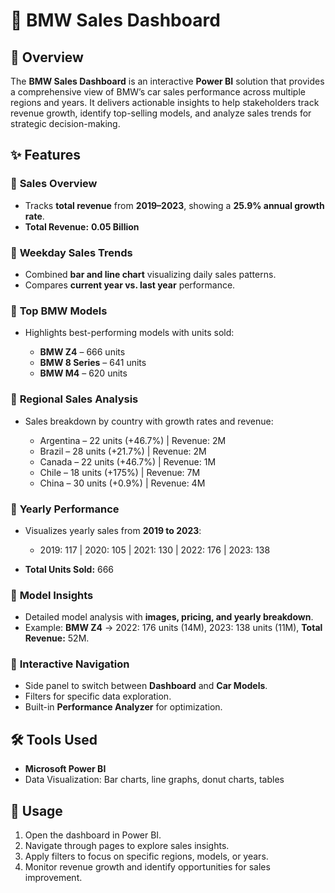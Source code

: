 # 🚗 BMW Sales Dashboard

## 📌 Overview

The **BMW Sales Dashboard** is an interactive **Power BI** solution that provides a comprehensive view of BMW’s car sales performance across multiple regions and years. It delivers actionable insights to help stakeholders track revenue growth, identify top-selling models, and analyze sales trends for strategic decision-making.

## ✨ Features

### 🔹 **Sales Overview**

* Tracks **total revenue** from **2019–2023**, showing a **25.9% annual growth rate**.
* **Total Revenue:** **0.05 Billion**

### 🔹 **Weekday Sales Trends**

* Combined **bar and line chart** visualizing daily sales patterns.
* Compares **current year vs. last year** performance.

### 🔹 **Top BMW Models**

* Highlights best-performing models with units sold:

  * **BMW Z4** – 666 units
  * **BMW 8 Series** – 641 units
  * **BMW M4** – 620 units

### 🔹 **Regional Sales Analysis**

* Sales breakdown by country with growth rates and revenue:

  * Argentina – 22 units (+46.7%) | Revenue: 2M
  * Brazil – 28 units (+21.7%) | Revenue: 2M
  * Canada – 22 units (+46.7%) | Revenue: 1M
  * Chile – 18 units (+175%) | Revenue: 7M
  * China – 30 units (+0.9%) | Revenue: 4M

### 🔹 **Yearly Performance**

* Visualizes yearly sales from **2019 to 2023**:

  * 2019: 117 | 2020: 105 | 2021: 130 | 2022: 176 | 2023: 138
* **Total Units Sold:** 666

### 🔹 **Model Insights**

* Detailed model analysis with **images, pricing, and yearly breakdown**.
* Example: **BMW Z4** → 2022: 176 units (14M), 2023: 138 units (11M), **Total Revenue:** 52M.

### 🔹 **Interactive Navigation**

* Side panel to switch between **Dashboard** and **Car Models**.
* Filters for specific data exploration.
* Built-in **Performance Analyzer** for optimization.

## 🛠️ Tools Used

* **Microsoft Power BI**
* Data Visualization: Bar charts, line graphs, donut charts, tables

## 🚀 Usage

1. Open the dashboard in Power BI.
2. Navigate through pages to explore sales insights.
3. Apply filters to focus on specific regions, models, or years.
4. Monitor revenue growth and identify opportunities for sales improvement.


